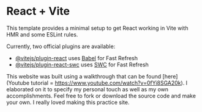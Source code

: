 # React + Vite

This template provides a minimal setup to get React working in Vite with HMR and some ESLint rules.

Currently, two official plugins are available:

- [@vitejs/plugin-react](https://github.com/vitejs/vite-plugin-react/blob/main/packages/plugin-react/README.md) uses [Babel](https://babeljs.io/) for Fast Refresh
- [@vitejs/plugin-react-swc](https://github.com/vitejs/vite-plugin-react-swc) uses [SWC](https://swc.rs/) for Fast Refresh


This website was built using a walkthrough that can be found [here](Youtube tutorial = https://www.youtube.com/watch?v=0fYi8SGA20k). I elaborated on it to specify my personal touch as well as my own accomplishments. Feel free to fork or 
download the source code and make your own. I really loved making this practice site. 